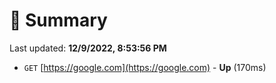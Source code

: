 # 📖 Summary
Last updated: **12/9/2022, 8:53:56 PM**

- `GET` [https://google.com](https://google.com) - **Up** (170ms)
